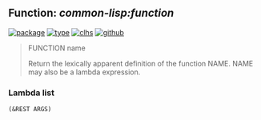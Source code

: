 ## Function: ***common-lisp:function***
[![package](https://img.shields.io/badge/Package-COMMON--LISP-5f9ea0.svg?style=social&colorA=999999)](../) [![type](https://img.shields.io/badge/Type-Function-5f9ea0.svg?style=social&colorA=999999)](../#function) [![clhs](https://img.shields.io/badge/CLHS-FUNCTION-5f9ea0.svg?style=social&colorA=999999)](http://www.lispworks.com/documentation/HyperSpec/Body/a_fn.htm) [![github](https://img.shields.io/badge/GitHub-View_the_source-5f9ea0.svg?style=social&colorA=999999&logo=github)](https://github.com/sbcl/sbcl/blob/master/src/compiler/info-functions.lisp/) 

> FUNCTION name
> 
> Return the lexically apparent definition of the function NAME. NAME may also
> be a lambda expression.

### Lambda list
```
(&REST ARGS)
```

